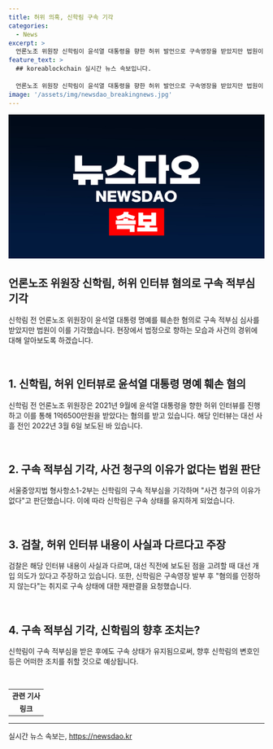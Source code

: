 ```yaml
---
title: 허위 의혹, 신학림 구속 기각
categories:
  - News
excerpt: >
  언론노조 위원장 신학림이 윤석열 대통령을 향한 허위 발언으로 구속영장을 받았지만 법원이 기각했다. 1억6500만원을 받고 허위 인터뷰를 한 혐의를 받았으며, 해당 인터뷰는 대선 이전에 보도되었다. 검찰은 대선 개입 가능성을 고려하고 있다. 신씨는 구속 여부에 대한 법원 판단을 요청했고, 구속 적부심이 기각되어 구속 상태를 유지하게 됐다.
feature_text: >
  ## koreablockchain 실시간 뉴스 속보입니다.

  언론노조 위원장 신학림이 윤석열 대통령을 향한 허위 발언으로 구속영장을 받았지만 법원이 기각했다. 1억6500만원을 받고 허위 인터뷰를 한 혐의를 받았으며, 해당 인터뷰는 대선 이전에 보도되었다. 검찰은 대선 개입 가능성을 고려하고 있다. 신씨는 구속 여부에 대한 법원 판단을 요청했고, 구속 적부심이 기각되어 구속 상태를 유지하게 됐다.
image: '/assets/img/newsdao_breakingnews.jpg'
---
```


<p><img src="/assets/img/newsdao_breakingnews.jpg" alt="koreablockchain 속보" /></p>

<h2 data-ke-size="size26">언론노조 위원장 신학림, 허위 인터뷰 혐의로 구속 적부심 기각</h2>

<p data-ke-size="size16">신학림 전 언론노조 위원장이 윤석열 대통령 명예를 훼손한 혐의로 구속 적부심 심사를 받았지만 법원이 이를 기각했습니다. 현장에서 법정으로 향하는 모습과 사건의 경위에 대해 알아보도록 하겠습니다.</p>

<p><br></p>

<h2 data-ke-size="size24">1. 신학림, 허위 인터뷰로 윤석열 대통령 명예 훼손 혐의</h2>

<p data-ke-size="size16">신학림 전 언론노조 위원장은 2021년 9월에 윤석열 대통령을 향한 허위 인터뷰를 진행하고 이를 통해 1억6500만원을 받았다는 혐의를 받고 있습니다. 해당 인터뷰는 대선 사흘 전인 2022년 3월 6일 보도된 바 있습니다.</p>

<p><br></p>

<h2 data-ke-size="size24">2. 구속 적부심 기각, 사건 청구의 이유가 없다는 법원 판단</h2>

<p data-ke-size="size16">서울중앙지법 형사항소1-2부는 신학림의 구속 적부심을 기각하며 "사건 청구의 이유가 없다"고 판단했습니다. 이에 따라 신학림은 구속 상태를 유지하게 되었습니다.</p>

<p><br></p>

<h2 data-ke-size="size24">3. 검찰, 허위 인터뷰 내용이 사실과 다르다고 주장</h2>

<p data-ke-size="size16">검찰은 해당 인터뷰 내용이 사실과 다르며, 대선 직전에 보도된 점을 고려할 때 대선 개입 의도가 있다고 주장하고 있습니다. 또한, 신학림은 구속영장 발부 후 "혐의를 인정하지 않는다"는 취지로 구속 상태에 대한 재판결을 요청했습니다.</p>

<p><br></p>

<h2 data-ke-size="size24">4. 구속 적부심 기각, 신학림의 향후 조치는?</h2>

<p data-ke-size="size16">신학림이 구속 적부심을 받은 후에도 구속 상태가 유지됨으로써, 향후 신학림의 변호인 등은 어떠한 조치를 취할 것으로 예상됩니다.</p>

<p><br></p>

<table>
    <tbody>
        <tr>
            <td style="text-align: center; height: 17px;"><b>관련 기사</b></td>
        </tr>
        <tr>
            <td style="text-align: center; height: 17px;"><b>링크</b></td>
        </tr>
    </tbody>
</table>

<hr>

<p data-ke-size="size16"></p>
실시간 뉴스 속보는, <a href="https://newsdao.kr" rel="dofollow">https://newsdao.kr</a>


